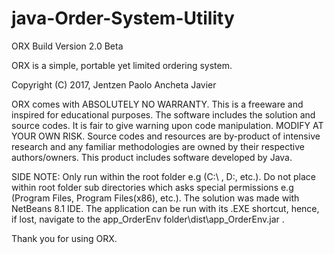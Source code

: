 # java-Order-System-Utility

ORX Build Version 2.0 Beta

ORX is a simple, portable yet limited ordering system. 

Copyright (C) 2017, Jentzen Paolo Ancheta Javier

ORX comes with ABSOLUTELY NO WARRANTY. This is a freeware and inspired for educational purposes. The software includes the solution and source codes. It is fair to give warning upon code manipulation. MODIFY AT YOUR OWN RISK. Source codes and resources are by-product of intensive research and any familiar methodologies are owned by their respective authors/owners. This product includes software developed by Java.

SIDE NOTE: Only run within the root folder e.g (C:\ , D:, etc.). Do not place within root folder sub directories which asks special permissions e.g (Program Files, Program Files(x86), etc.). The solution was made with NetBeans 8.1 IDE. The application can be run with its .EXE shortcut, hence, if lost, navigate to the app_OrderEnv folder\dist\app_OrderEnv.jar .

Thank you for using ORX.
